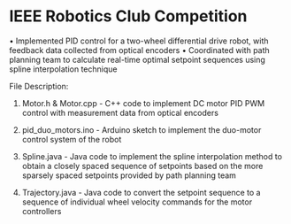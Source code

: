 # IEEE Robotics Club Competition
•	Implemented PID control for a two-wheel differential drive robot, with feedback data collected from optical encoders
•	Coordinated with path planning team to calculate real-time optimal setpoint sequences using spline interpolation technique

File Description:
1. Motor.h & Motor.cpp - C++ code to implement DC motor PID PWM control with measurement data from optical encoders

2. pid_duo_motors.ino - Arduino sketch to implement the duo-motor control system of the robot

3. Spline.java - Java code to implement the spline interpolation method to obtain a closely spaced sequence of setpoints based on the more sparsely spaced setpoints provided by path planning team

4. Trajectory.java - Java code to convert the setpoint sequence to a sequence of individual wheel velocity commands for the motor controllers
